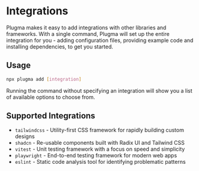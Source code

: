 # Integrations

Plugma makes it easy to add integrations with other libraries and frameworks. With a single command, Plugma will set up the entire integration for you - adding configuration files, providing example code and installing dependencies, to get you started.

## Usage

```bash
npx plugma add [integration]
```

Running the command without specifying an integration will show you a list of available options to choose from.

## Supported Integrations

- `tailwindcss` - Utility-first CSS framework for rapidly building custom designs
- `shadcn` - Re-usable components built with Radix UI and Tailwind CSS
- `vitest` - Unit testing framework with a focus on speed and simplicity
- `playwright` - End-to-end testing framework for modern web apps
- `eslint` - Static code analysis tool for identifying problematic patterns
